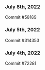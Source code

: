 ### July 8th, 2022

Commit #58189

### July 5th, 2022

Commit #314353


### July 4th, 2022

Commit #72281
